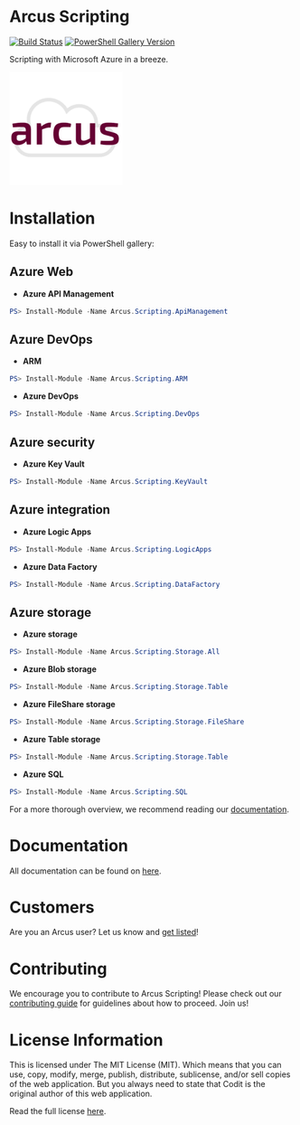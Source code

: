 # Arcus Scripting
[![Build Status](https://dev.azure.com/codit/Arcus/_apis/build/status/Commit%20builds/CI%20-%20Arcus.Scripting?branchName=master)](https://dev.azure.com/codit/Arcus/_build/latest?definitionId=843&branchName=master)
[![PowerShell Gallery Version](https://img.shields.io/powershellgallery/v/Arcus.Scripting.All)](https://www.powershellgallery.com/packages/Arcus.Scripting.All/)

Scripting with Microsoft Azure in a breeze.

![Arcus](https://raw.githubusercontent.com/arcus-azure/arcus/master/media/arcus.png)

# Installation
Easy to install it via PowerShell gallery:

## Azure Web
- **Azure API Management**
```powershell
PS> Install-Module -Name Arcus.Scripting.ApiManagement
```

## Azure DevOps
- **ARM**
```powershell
PS> Install-Module -Name Arcus.Scripting.ARM
```

- **Azure DevOps**
```powershell
PS> Install-Module -Name Arcus.Scripting.DevOps
```

## Azure security
- **Azure Key Vault**
```powershell
PS> Install-Module -Name Arcus.Scripting.KeyVault
```

## Azure integration
- **Azure Logic Apps**
```powershell
PS> Install-Module -Name Arcus.Scripting.LogicApps
```

- **Azure Data Factory**
```powershell
PS> Install-Module -Name Arcus.Scripting.DataFactory
```

## Azure storage

- **Azure storage**
```powershell
PS> Install-Module -Name Arcus.Scripting.Storage.All
```

- **Azure Blob storage**
```powershell
PS> Install-Module -Name Arcus.Scripting.Storage.Table
```

- **Azure FileShare storage**
```powershell
PS> Install-Module -Name Arcus.Scripting.Storage.FileShare
```

- **Azure Table storage**
```powershell
PS> Install-Module -Name Arcus.Scripting.Storage.Table
```

- **Azure SQL**
```powershell
PS> Install-Module -Name Arcus.Scripting.SQL
```

For a more thorough overview, we recommend reading our [documentation](#documentation).

# Documentation
All documentation can be found on [here](https://scripting.arcus-azure.net/).

# Customers
Are you an Arcus user? Let us know and [get listed](https://bit.ly/become-a-listed-arcus-user)!

# Contributing
We encourage you to contribute to Arcus Scripting! Please check out our [contributing guide](CONTRIBUTING.md) for guidelines about how to proceed. Join us!

# License Information
This is licensed under The MIT License (MIT). Which means that you can use, copy, modify, merge, publish, distribute, sublicense, and/or sell copies of the web application. But you always need to state that Codit is the original author of this web application.

Read the full license [here](https://github.com/arcus-azure/arcus.scripting/blob/master/LICENSE).
